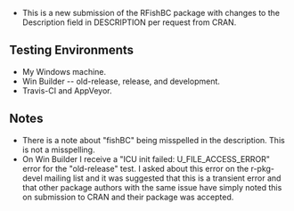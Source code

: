 * This is a new submission of the RFishBC package with changes to the Description field in DESCRIPTION per request from CRAN.

## Testing Environments
* My Windows machine.
* Win Builder -- old-release, release, and development.
* Travis-CI and AppVeyor.

## Notes
* There is a note about "fishBC" being misspelled in the description. This is not a misspelling.
* On Win Builder I receive a "ICU init failed: U_FILE_ACCESS_ERROR" error for the "old-release" test. I asked about this error on the r-pkg-devel mailing list and it was suggested that this is a transient error and that other package authors with the same issue have simply noted this on submission to CRAN and their package was accepted.
